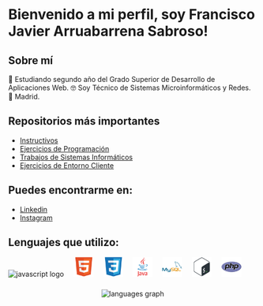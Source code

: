 # Bienvenido a mi perfil, soy Francisco Javier Arruabarrena Sabroso!

## Sobre mí

📖 Estudiando segundo año del Grado Superior de Desarrollo de Aplicaciones Web.
🤓 Soy Técnico de Sistemas Microinformáticos y Redes.
📍 Madrid.

## Repositorios más importantes

- [Instructivos](https://github.com/jarasa03/Instructivos)
- [Ejercicios de Programación](https://github.com/jarasa03/Trabajos-Programacion)
- [Trabajos de Sistemas Informáticos](https://github.com/jarasa03/Trabajos-Sistemas-Informaticos)
- [Ejercicios de Entorno Cliente](https://github.com/jarasa03/Ejercicios-Entorno_Cliente)

## Puedes encontrarme en:

- [Linkedin](https://www.linkedin.com/in/javierarrua/)
- [Instagram](https://www.instagram.com/jarasa03/?next=%2F&hl=es)

## Lenguajes que utilizo:

<div align="left">
  <img src="https://cdn.jsdelivr.net/gh/devicons/devicon/icons/javascript/javascript-original.svg" height="40" alt="javascript logo"/>
  <img width="12"/>
  <img src="https://github.com/devicons/devicon/blob/v2.16.0/icons/html5/html5-original.svg" height="40" alt="html5 logo"/>
  <img width="12"/>
  <img src="https://github.com/devicons/devicon/blob/v2.16.0/icons/css3/css3-original.svg" height="40" alt="css logo"/>
  <img width="12"/>
  <img src="https://github.com/devicons/devicon/blob/v2.16.0/icons/java/java-original-wordmark.svg" height="40" alt="java logo"/>
  <img width="12"/>
  <img src="https://github.com/devicons/devicon/blob/v2.16.0/icons/mysql/mysql-original-wordmark.svg" height="40" alt="mysql logo"/>
  <img width="12"/>
  <img src="https://github.com/devicons/devicon/blob/v2.16.0/icons/bash/bash-original.svg" height="40" alt="bash logo"/>
  <img width="12"/>
  <img src="https://github.com/devicons/devicon/blob/v2.16.0/icons/php/php-original.svg" height="40" alt="php logo"/>
  <img width="12"/>
</div>

###

<div align="center">
  <img src="https://github-readme-stats.vercel.app/api/top-langs?username=jarasa03&locale=en&hide_title=false&layout=compact&card_width=320&langs_count=5&theme=dracula&hide_border=false&order=2" height="150" alt="languages graph"/>
</div>
